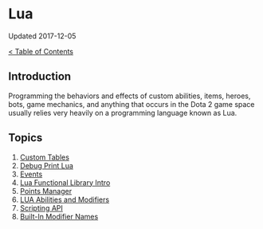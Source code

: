 # Lua

Updated 2017-12-05

[< Table of Contents][0]

## Introduction

Programming the behaviors and effects of custom abilities, items, heroes, bots, game mechanics, and anything that occurs in the Dota 2 game space usually relies very heavily on a programming language known as Lua.

## Topics

1. [Custom Tables][1]
2. [Debug Print Lua][2]
3. [Events][3]
4. [Lua Functional Library Intro][4]
5. [Points Manager][5]
1. [LUA Abilities and Modifiers][6]
2. [Scripting API][7]
3. [Built-In Modifier Names][8]

[0]: ../README.md
[1]: custom_tables.md
[2]: debug_print_lua.md
[3]: events.md
[4]: lua_fun_intro.md
[5]: pointsmanager.md
[6]: https://developer.valvesoftware.com/wiki/Dota_2_Workshop_Tools/Lua_Abilities_and_Modifiers
[7]: https://developer.valvesoftware.com/wiki/Dota_2_Workshop_Tools/Scripting/API
[8]: https://developer.valvesoftware.com/wiki/Dota_2_Workshop_Tools/Scripting/Built-In_Modifier_Names
